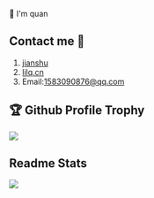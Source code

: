  👋 I'm quan
 
## Contact me 📱

1. [jianshu](https://www.jianshu.com/u/1c2a18455371)
2. [lilq.cn](http://lilq.cn)
3. Email:1583090876@qq.com

## 🏆 Github Profile Trophy
![](https://github-profile-trophy.vercel.app/?username=quan930&title=Repositories,Issues,Commit,Stars,Organizations,LongTimeUser,AncientUser,Joined2020,AllSuperRank,MultiLanguage&theme=monokai&margin-w=2)

## Readme Stats
<a href="http://lilq.cn">
  <img align="left" src="https://github-readme-stats.vercel.app/api?username=quan930&count_private=true&show_icons=true&hide=issues&hide_title=true&include_all_commits=true" />
</a>
